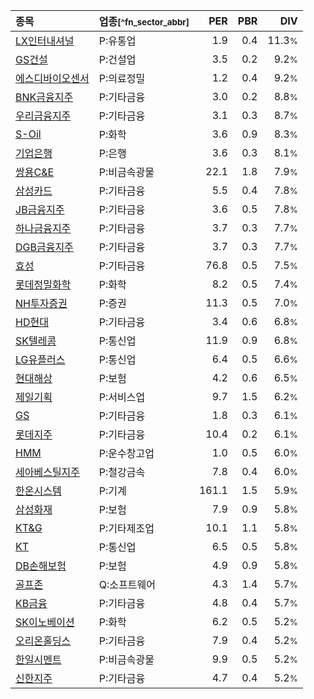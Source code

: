 | **종목** | **업종**<small>[^fn_sector_abbr]</small> | **PER** | **PBR** | **DIV** |
| :--- | :--- | --: | --: | --: |
| [LX인터내셔널](/001120/) | P:유통업 | 1.9 | 0.4 | 11.3<small>%</small> |
| [GS건설](/006360/) | P:건설업 | 3.5 | 0.2 | 9.2<small>%</small> |
| [에스디바이오센서](/137310/) | P:의료정밀 | 1.2 | 0.4 | 9.2<small>%</small> |
| [BNK금융지주](/138930/) | P:기타금융 | 3.0 | 0.2 | 8.8<small>%</small> |
| [우리금융지주](/316140/) | P:기타금융 | 3.1 | 0.3 | 8.7<small>%</small> |
| [S-Oil](/010950/) | P:화학 | 3.6 | 0.9 | 8.3<small>%</small> |
| [기업은행](/024110/) | P:은행 | 3.6 | 0.3 | 8.1<small>%</small> |
| [쌍용C&E](/003410/) | P:비금속광물 | 22.1 | 1.8 | 7.9<small>%</small> |
| [삼성카드](/029780/) | P:기타금융 | 5.5 | 0.4 | 7.8<small>%</small> |
| [JB금융지주](/175330/) | P:기타금융 | 3.6 | 0.5 | 7.8<small>%</small> |
| [하나금융지주](/086790/) | P:기타금융 | 3.7 | 0.3 | 7.7<small>%</small> |
| [DGB금융지주](/139130/) | P:기타금융 | 3.7 | 0.3 | 7.7<small>%</small> |
| [효성](/004800/) | P:기타금융 | 76.8 | 0.5 | 7.5<small>%</small> |
| [롯데정밀화학](/004000/) | P:화학 | 8.2 | 0.5 | 7.4<small>%</small> |
| [NH투자증권](/005940/) | P:증권 | 11.3 | 0.5 | 7.0<small>%</small> |
| [HD현대](/267250/) | P:기타금융 | 3.4 | 0.6 | 6.8<small>%</small> |
| [SK텔레콤](/017670/) | P:통신업 | 11.9 | 0.9 | 6.8<small>%</small> |
| [LG유플러스](/032640/) | P:통신업 | 6.4 | 0.5 | 6.6<small>%</small> |
| [현대해상](/001450/) | P:보험 | 4.2 | 0.6 | 6.5<small>%</small> |
| [제일기획](/030000/) | P:서비스업 | 9.7 | 1.5 | 6.2<small>%</small> |
| [GS](/078930/) | P:기타금융 | 1.8 | 0.3 | 6.1<small>%</small> |
| [롯데지주](/004990/) | P:기타금융 | 10.4 | 0.2 | 6.1<small>%</small> |
| [HMM](/011200/) | P:운수창고업 | 1.0 | 0.5 | 6.0<small>%</small> |
| [세아베스틸지주](/001430/) | P:철강금속 | 7.8 | 0.4 | 6.0<small>%</small> |
| [한온시스템](/018880/) | P:기계 | 161.1 | 1.5 | 5.9<small>%</small> |
| [삼성화재](/000810/) | P:보험 | 7.9 | 0.9 | 5.8<small>%</small> |
| [KT&G](/033780/) | P:기타제조업 | 10.1 | 1.1 | 5.8<small>%</small> |
| [KT](/030200/) | P:통신업 | 6.5 | 0.5 | 5.8<small>%</small> |
| [DB손해보험](/005830/) | P:보험 | 4.9 | 0.9 | 5.8<small>%</small> |
| [골프존](/215000/) | Q:소프트웨어 | 4.3 | 1.4 | 5.7<small>%</small> |
| [KB금융](/105560/) | P:기타금융 | 4.8 | 0.4 | 5.7<small>%</small> |
| [SK이노베이션](/096770/) | P:화학 | 6.2 | 0.5 | 5.2<small>%</small> |
| [오리온홀딩스](/001800/) | P:기타금융 | 7.9 | 0.4 | 5.2<small>%</small> |
| [한일시멘트](/300720/) | P:비금속광물 | 9.9 | 0.5 | 5.2<small>%</small> |
| [신한지주](/055550/) | P:기타금융 | 4.7 | 0.4 | 5.2<small>%</small> |